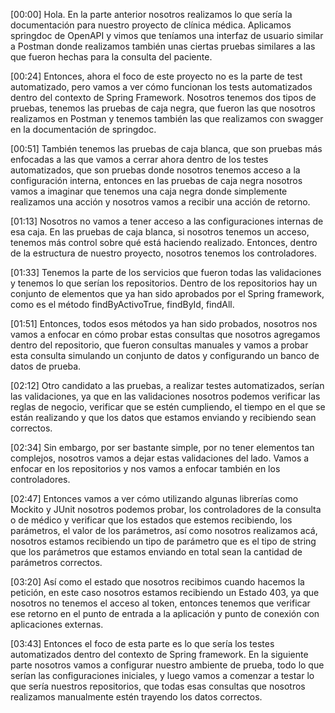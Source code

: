 [00:00] Hola. En la parte anterior nosotros realizamos lo que sería la documentación para nuestro proyecto de clínica médica. Aplicamos springdoc de OpenAPI y vimos que teníamos una interfaz de usuario similar a Postman donde realizamos también unas ciertas pruebas similares a las que fueron hechas para la consulta del paciente.

[00:24] Entonces, ahora el foco de este proyecto no es la parte de test automatizado, pero vamos a ver cómo funcionan los tests automatizados dentro del contexto de Spring Framework. Nosotros tenemos dos tipos de pruebas, tenemos las pruebas de caja negra, que fueron las que nosotros realizamos en Postman y tenemos también las que realizamos con swagger en la documentación de springdoc.

[00:51] También tenemos las pruebas de caja blanca, que son pruebas más enfocadas a las que vamos a cerrar ahora dentro de los testes automatizados, que son pruebas donde nosotros tenemos acceso a la configuración interna, entonces en las pruebas de caja negra nosotros vamos a imaginar que tenemos una caja negra donde simplemente realizamos una acción y nosotros vamos a recibir una acción de retorno.

[01:13] Nosotros no vamos a tener acceso a las configuraciones internas de esa caja. En las pruebas de caja blanca, si nosotros tenemos un acceso, tenemos más control sobre qué está haciendo realizado. Entonces, dentro de la estructura de nuestro proyecto, nosotros tenemos los controladores.

[01:33] Tenemos la parte de los servicios que fueron todas las validaciones y tenemos lo que serían los repositorios. Dentro de los repositorios hay un conjunto de elementos que ya han sido aprobados por el Spring framework, como es el método findByActivoTrue, findById, findAll.

[01:51] Entonces, todos esos métodos ya han sido probados, nosotros nos vamos a enfocar en cómo probar estas consultas que nosotros agregamos dentro del repositorio, que fueron consultas manuales y vamos a probar esta consulta simulando un conjunto de datos y configurando un banco de datos de prueba.

[02:12] Otro candidato a las pruebas, a realizar testes automatizados, serían las validaciones, ya que en las validaciones nosotros podemos verificar las reglas de negocio, verificar que se estén cumpliendo, el tiempo en el que se están realizando y que los datos que estamos enviando y recibiendo sean correctos.

[02:34] Sin embargo, por ser bastante simple, por no tener elementos tan complejos, nosotros vamos a dejar estas validaciones del lado. Vamos a enfocar en los repositorios y nos vamos a enfocar también en los controladores.

[02:47] Entonces vamos a ver cómo utilizando algunas librerías como Mockito y JUnit nosotros podemos probar, los controladores de la consulta o de médico y verificar que los estados que estemos recibiendo, los parámetros, el valor de los parámetros, así como nosotros realizamos acá, nosotros estamos recibiendo un tipo de parámetro que es el tipo de string que los parámetros que estamos enviando en total sean la cantidad de parámetros correctos.

[03:20] Así como el estado que nosotros recibimos cuando hacemos la petición, en este caso nosotros estamos recibiendo un Estado 403, ya que nosotros no tenemos el acceso al token, entonces tenemos que verificar ese retorno en el punto de entrada a la aplicación y punto de conexión con aplicaciones externas.

[03:43] Entonces el foco de esta parte es lo que sería los testes automatizados dentro del contexto de Spring framework. En la siguiente parte nosotros vamos a configurar nuestro ambiente de prueba, todo lo que serían las configuraciones iniciales, y luego vamos a comenzar a testar lo que sería nuestros repositorios, que todas esas consultas que nosotros realizamos manualmente estén trayendo los datos correctos.